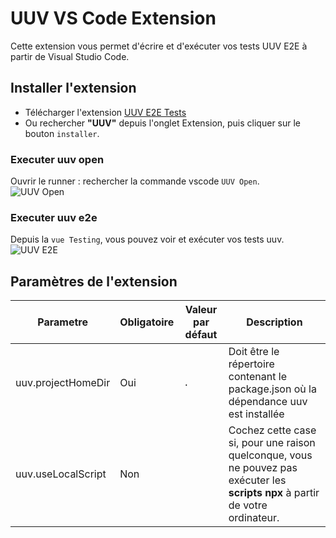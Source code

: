# UUV VS Code Extension

Cette extension vous permet d'écrire et d'exécuter vos tests UUV E2E à partir de Visual Studio Code.

## Installer l'extension
- Télécharger l'extension [UUV E2E Tests](https://marketplace.visualstudio.com/items?itemName=e2e-test-quest.uuv-vscode-extension)
- Ou rechercher **"UUV"** depuis l'onglet Extension, puis cliquer sur le bouton `installer`.

### Executer **uuv open**
Ouvrir le runner : rechercher la commande vscode `UUV Open`.<br/>
![UUV Open](https://github.com/Orange-OpenSource/uuv/raw/HEAD/packages/vscode-extension/docs/images/uuv-open.png)

### Executer **uuv e2e**
Depuis la `vue Testing`, vous pouvez voir et exécuter vos tests uuv.<br/>
![UUV E2E](https://github.com/Orange-OpenSource/uuv/raw/HEAD/packages/vscode-extension/docs/images/uuv-e2e.png)

## Paramètres de l'extension

| Parametre             | Obligatoire | Valeur par défaut | Description                                                                                |
|-----------------------|-------------|-------------------|--------------------------------------------------------------------------------------------|
| uuv.projectHomeDir    | Oui         | `.`               | Doit être le répertoire contenant le package.json où la dépendance uuv est installée       |
| uuv.useLocalScript    | Non         |                   | Cochez cette case si, pour une raison quelconque, vous ne pouvez pas exécuter les **scripts npx** à partir de votre ordinateur.      |
